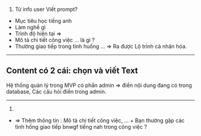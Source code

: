 1.  Từ info user 
Viết prompt? 
- Mục tiêu học tiếng anh 
- Làm nghề gì 
- Trình độ hiện tại 
=> 
- Mô tả chi tiết công việc ... là gì ? 
- Thường giao tiếp trong tình huống ...
=> Ra được Lộ trình cá nhân hóa. 

---
Content có  2 cái: chọn và viết Text
---
Hệ thống quản lý trong MVP có phần admin => điền nội dung đang có trong database, 
Các câu hỏi điền trong admin. 

---

1. 
- => Thêm thông tin : Mô tả chi tiết công việc, ... + Bạn thường gặp các tình hống giao tiếp bnwgf tiếng nah trong công việc ? 